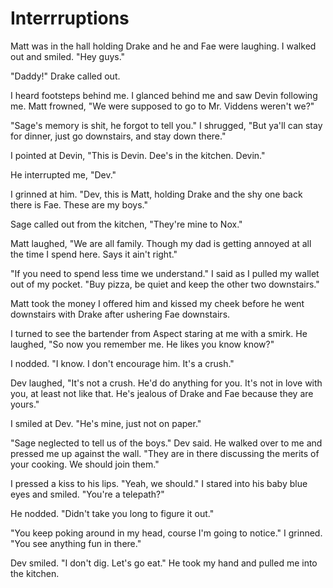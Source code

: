 # Interrruptions

Matt was in the hall holding Drake and he and Fae were laughing.  I walked out and smiled.  "Hey guys."

"Daddy!" Drake called out.

I heard footsteps behind me.  I glanced behind me and saw Devin following me.  Matt frowned, "We were supposed to go to Mr. Viddens weren't we?"

"Sage's memory is shit, he forgot to tell you."  I shrugged, "But ya'll can stay for dinner, just go downstairs, and stay down there."

I pointed at Devin, "This is Devin.  Dee's in the kitchen.  Devin."

He interrupted me, "Dev."

I grinned at him.  "Dev, this is Matt, holding Drake and the shy one back there is Fae. These are my boys."

Sage called out from the kitchen, "They're mine to Nox."

Matt laughed, "We are all family.  Though my dad is getting annoyed at all the time I spend here.  Says it ain't right."

"If you need to spend less time we understand."  I said as I pulled my wallet out of my pocket.  "Buy pizza, be quiet and keep the other two downstairs."

Matt took the money I offered him and kissed my cheek before he went downstairs with Drake after ushering Fae downstairs.

I turned to see the bartender from Aspect staring at me with a smirk.  He laughed, "So now you remember me.  He likes you know know?"

I nodded. "I know.  I don't encourage him.  It's a crush."

Dev laughed, "It's not a crush.  He'd do anything for you.  It's not in love with you, at least not like that.  He's jealous of Drake and Fae because they are yours."

I smiled at Dev.  "He's mine, just not on paper."

"Sage neglected to tell us of the boys."  Dev said.  He walked over to me and pressed me up against the wall.  "They are in there discussing the merits of your cooking.  We should join them."

I pressed a kiss to his lips.  "Yeah, we should."  I stared into his baby blue eyes and smiled.  "You're a telepath?"

He nodded.  "Didn't take you long to figure it out."

"You keep poking around in my head, course I'm going to notice."  I grinned.  "You see anything fun in there."

Dev smiled.  "I don't dig. Let's go eat."  He took my hand and pulled me into the kitchen.